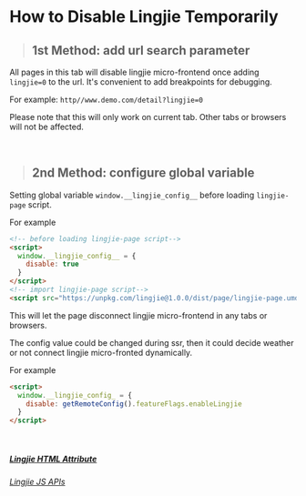 # How to Disable Lingjie Temporarily

> ## 1st Method: add url search parameter

All pages in this tab will disable lingjie micro-frontend once adding `lingjie=0` to the url. It's convenient to add breakpoints for debugging.

For example: `http//www.demo.com/detail?lingjie=0`

Please note that this will only work on current tab. Other tabs or browsers will not be affected.


&nbsp;

> ## 2nd Method: configure global variable

Setting global variable `window.__lingjie_config__` before loading `lingjie-page` script.

For example 

```html
<!-- before loading lingjie-page script-->
<script>
  window.__lingjie_config__ = {
    disable: true
  }
</script>
<!-- import lingjie-page script-->
<script src="https://unpkg.com/lingjie@1.0.0/dist/page/lingjie-page.umd.js"></script>
```

This will let the page disconnect lingjie micro-frontend in any tabs or browsers.

The config value could be changed during ssr, then it could decide weather or not connect lingjie micro-fronted dynamically.

For example

```html
<script>
  window.__lingjie_config_ = {
    disable: getRemoteConfig().featureFlags.enableLingjie
  }
</script>
```

&nbsp;

##### [Lingjie HTML Attribute](/docs/usage.html?title=lingjie-data-attrs)
###### [Lingjie JS APIs](/docs/usage.html?title=lingjie-JS-API)